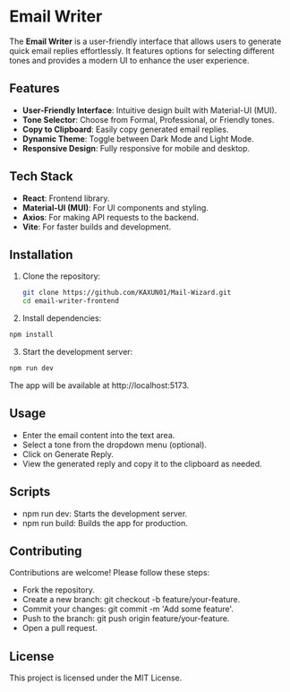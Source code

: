 # Email Writer

The **Email Writer** is a user-friendly interface that allows users to generate quick email replies effortlessly. It features options for selecting different tones and provides a modern UI to enhance the user experience.

## Features

- **User-Friendly Interface**: Intuitive design built with Material-UI (MUI).
- **Tone Selector**: Choose from Formal, Professional, or Friendly tones.
- **Copy to Clipboard**: Easily copy generated email replies.
- **Dynamic Theme**: Toggle between Dark Mode and Light Mode.
- **Responsive Design**: Fully responsive for mobile and desktop.

## Tech Stack

- **React**: Frontend library.
- **Material-UI (MUI)**: For UI components and styling.
- **Axios**: For making API requests to the backend.
- **Vite**: For faster builds and development.

## Installation

1. Clone the repository:
   ```bash
   git clone https://github.com/KAXUN01/Mail-Wizard.git
   cd email-writer-frontend
   ```

2. Install dependencies:

```bash
npm install
```

3. Start the development server:

```bash
npm run dev
```

The app will be available at http://localhost:5173.

## Usage
- Enter the email content into the text area.
- Select a tone from the dropdown menu (optional).
- Click on Generate Reply.
- View the generated reply and copy it to the clipboard as needed.

## Scripts
- npm run dev: Starts the development server.
- npm run build: Builds the app for production.

## Contributing
Contributions are welcome! Please follow these steps:

- Fork the repository.
- Create a new branch: git checkout -b feature/your-feature.
- Commit your changes: git commit -m 'Add some feature'.
- Push to the branch: git push origin feature/your-feature.
- Open a pull request.

## License
This project is licensed under the MIT License.
